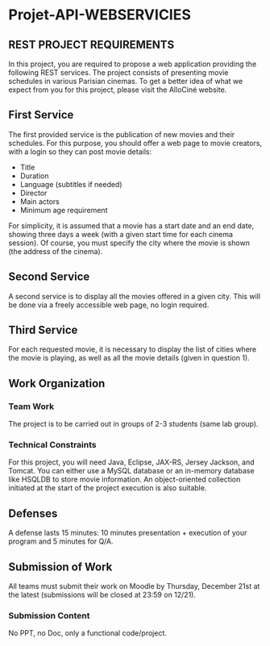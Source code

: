 # Projet-API-WEBSERVICIES

## REST PROJECT REQUIREMENTS

In this project, you are required to propose a web application providing the following REST services. The project consists of presenting movie schedules in various Parisian cinemas. To get a better idea of what we expect from you for this project, please visit the AlloCiné website.

## First Service

The first provided service is the publication of new movies and their schedules. For this purpose, you should offer a web page to movie creators, with a login so they can post movie details:

- Title
- Duration
- Language (subtitles if needed)
- Director
- Main actors
- Minimum age requirement

For simplicity, it is assumed that a movie has a start date and an end date, showing three days a week (with a given start time for each cinema session). Of course, you must specify the city where the movie is shown (the address of the cinema).

## Second Service

A second service is to display all the movies offered in a given city. This will be done via a freely accessible web page, no login required.

## Third Service

For each requested movie, it is necessary to display the list of cities where the movie is playing, as well as all the movie details (given in question 1).

## Work Organization

### Team Work

The project is to be carried out in groups of 2-3 students (same lab group).

### Technical Constraints

For this project, you will need Java, Eclipse, JAX-RS, Jersey Jackson, and Tomcat. You can either use a MySQL database or an in-memory database like HSQLDB to store movie information. An object-oriented collection initiated at the start of the project execution is also suitable.

## Defenses

A defense lasts 15 minutes: 10 minutes presentation + execution of your program and 5 minutes for Q/A.

## Submission of Work

All teams must submit their work on Moodle by Thursday, December 21st at the latest (submissions will be closed at 23:59 on 12/21).

### Submission Content

No PPT, no Doc, only a functional code/project.
